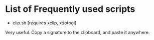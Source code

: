 # List of Frequently used scripts



- clip.sh [requires xclip, xdotool]

Very useful. Copy a signature to the clipboard, and paste it anywhere.
